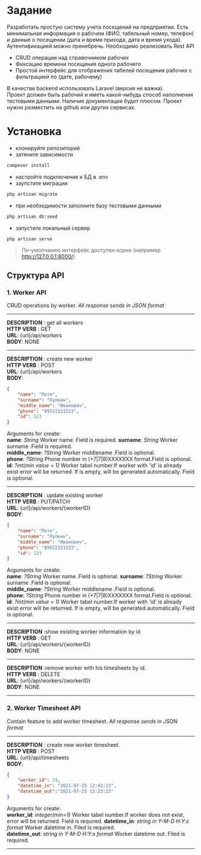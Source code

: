 # Задание
Разработать простую систему учета посещений на предприятии. Есть минимальная информация о рабочем (ФИО, табельный номер, телефон) и данные о посещении (дата и время прихода, дата и время ухода). Аутентификацией можно пренебречь.
Необходимо реализовать Rest API
- CRUD операции над справочником рабочих
- Фиксацию времени посещения одного рабочего
- Простой интерфейс для отображения табелей посещения рабочих с фильтрацией по (дате, рабочему)  

В качестве backend использовать Laravel (версия не важна).  
Проект должен быть рабочий и иметь какой-нибудь способ наполнения тестовыми данными. Наличие документации будет плюсом.   Проект нужно разместить на github или других сервисах.  


# Установка

- клонируйте репозиторий
- затяните зависимости
```bash 
composer install
```
- настройте подключение к БД в .env
- заупстите миграции
```bash
php artisan migrate
```
- при необходимости заполните базу тестовыми данными  
```bash
php artisan db:seed
```
- запустите локальный сервер
```bash
php artisan serve
```
> По-умолчанию интерфейс доступен корне (например http://127.0.0.1:8000/)

## Структура API

### 1. Worker API  
CRUD operations by worker. *All response sends in JSON format*
_________
**DESCRIPTION** : get all workers  
**HTTP VERB** : GET  
**URL**: {url}/api/workers  
**BODY**: NONE
____________________

**DESCRIPTION** : create new worker  
**HTTP VERB** : POST  
**URL**: {url}/api/workers  
**BODY**: 
```json
{
	"name": "Петя",
	"surname": "Пупкин",
	"middle_name": "Иванович",
	"phone": "89522323223",
	"id": 123
}

```
Arguments for create:  
**name**: *String* Worker name .Field is required.
**surname**: *String* Worker surname .Field is required.  
**middle_name**: *?String* Worker middlename .Field is optional.  
**phone**: *?String* Phone number in (+7|7|8)XXXXXXX format.Field is optional.  
**id**: *?int(min value = 1)* Worker tabel number.If worker with 'id' is already exist error will be returned. If is empty, will be generated automatically. Field is optional.  
_____________
**DESCRIPTION** : update existing worker  
**HTTP VERB** : PUT/PATCH  
**URL**: {url}/api/workers/{workerID}  
**BODY**: 
```json
{
	"name": "Петя",
	"surname": "Пупкин",
	"middle_name": "Иванович",
	"phone": "89522323223",
	"id": 123
}

```
Arguments for create:  
**name**: *?String* Worker name .Field is optional.
**surname**: *?String* Worker surname .Field is optional.  
**middle_name**: *?String* Worker middlename .Field is optional.  
**phone**: *?String* Phone number in (+7|7|8)XXXXXXX format.Field is optional.  
**id**: *?int(min value = 1)* Worker tabel number.If worker with 'id' is already exist error will be returned. If is empty, will be generated automatically. Field is optional.  

_____________________
**DESCRIPTION** :show existing worker information by id  
**HTTP VERB** : GET  
**URL**: {url}/api/workers/{workerID}  
**BODY**: NONE
_____________________
**DESCRIPTION** :remove worker with his timesheets by id.  
**HTTP VERB** : DELETE  
**URL**: {url}/api/workers/{workerID}  
**BODY**: NONE

***

### 2. Worker Timesheet API   
Contain feature to add worker timesheet. *All response sends in JSON format*  
_____
**DESCRIPTION** : create new worker timesheet.   
**HTTP VERB** : POST    
**URL**: {url}/api/timesheets  
**BODY**: 
```json
{
	"worker_id": 24,
	"datetime_in": "2021-07-25 12:43:23",
	"datetime_out":"2021-07-25 13:23:22"
}

```
Arguments for create:  
**worker_id**: *integer(min=1)* Worker tabel number.If worker does not exist, error will be returned. Field is required. **datetime_in**: *string in Y-M-D H:Y:s format* Worker datetime in. Filed is required.  
**datetime_out**: *string in Y-M-D H:Y:s format* Worker datetime out. Filed is required.

_____





